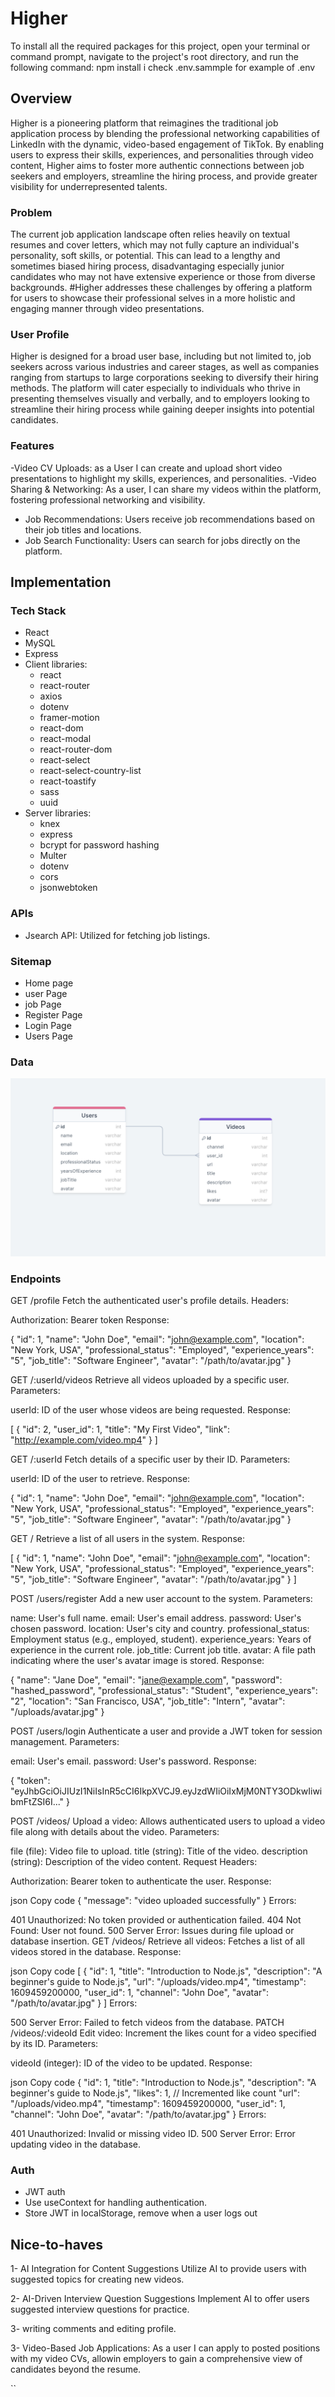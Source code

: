 # Higher

To install all the required packages for this project, open your terminal or command prompt, navigate to the project's root directory, and run the following command:
npm install i
check .env.sammple for example of .env

## Overview

Higher is a pioneering platform that reimagines the traditional job application process by blending the professional networking capabilities of LinkedIn with the dynamic, video-based engagement of TikTok. By enabling users to express their skills, experiences, and personalities through video content, Higher aims to foster more authentic connections between job seekers and employers, streamline the hiring process, and provide greater visibility for underrepresented talents.

### Problem

The current job application landscape often relies heavily on textual resumes and cover letters, which may not fully capture an individual's personality, soft skills, or potential. This can lead to a lengthy and sometimes biased hiring process, disadvantaging especially junior candidates who may not have extensive experience or those from diverse backgrounds. #Higher addresses these challenges by offering a platform for users to showcase their professional selves in a more holistic and engaging manner through video presentations.

### User Profile

Higher is designed for a broad user base, including but not limited to, job seekers across various industries and career stages, as well as companies ranging from startups to large corporations seeking to diversify their hiring methods. The platform will cater especially to individuals who thrive in presenting themselves visually and verbally, and to employers looking to streamline their hiring process while gaining deeper insights into potential candidates.

### Features

-Video CV Uploads: as a User I can create and upload short video presentations to highlight my skills, experiences, and personalities.
-Video Sharing & Networking: As a user, I can share my videos within the platform, fostering professional networking and visibility.

- Job Recommendations: Users receive job recommendations based on their job titles and locations.
- Job Search Functionality: Users can search for jobs directly on the platform.

## Implementation

### Tech Stack

- React
- MySQL
- Express
- Client libraries:
  - react
  - react-router
  - axios
  - dotenv
  - framer-motion
  - react-dom
  - react-modal
  - react-router-dom
  - react-select
  - react-select-country-list
  - react-toastify
  - sass
  - uuid
- Server libraries:
  - knex
  - express
  - bcrypt for password hashing
  - Multer
  - dotenv
  - cors
  - jsonwebtoken

### APIs

- Jsearch API: Utilized for fetching job listings.

### Sitemap

- Home page
- user Page
- job Page
- Register Page
- Login Page
- Users Page

### Data

![](/src/assets/images/mysql.png)

### Endpoints

GET /profile
Fetch the authenticated user's profile details.
Headers:

Authorization: Bearer token
Response:

{
"id": 1,
"name": "John Doe",
"email": "john@example.com",
"location": "New York, USA",
"professional_status": "Employed",
"experience_years": "5",
"job_title": "Software Engineer",
"avatar": "/path/to/avatar.jpg"
}

GET /:userId/videos
Retrieve all videos uploaded by a specific user.
Parameters:

userId: ID of the user whose videos are being requested.
Response:

[
{
"id": 2,
"user_id": 1,
"title": "My First Video",
"link": "http://example.com/video.mp4"
}
]

GET /:userId
Fetch details of a specific user by their ID.
Parameters:

userId: ID of the user to retrieve.
Response:

{
"id": 1,
"name": "John Doe",
"email": "john@example.com",
"location": "New York, USA",
"professional_status": "Employed",
"experience_years": "5",
"job_title": "Software Engineer",
"avatar": "/path/to/avatar.jpg"
}

GET /
Retrieve a list of all users in the system.
Response:

[
{
"id": 1,
"name": "John Doe",
"email": "john@example.com",
"location": "New York, USA",
"professional_status": "Employed",
"experience_years": "5",
"job_title": "Software Engineer",
"avatar": "/path/to/avatar.jpg"
}
]

POST /users/register
Add a new user account to the system.
Parameters:

name: User's full name.
email: User's email address.
password: User's chosen password.
location: User's city and country.
professional_status: Employment status (e.g., employed, student).
experience_years: Years of experience in the current role.
job_title: Current job title.
avatar: A file path indicating where the user's avatar image is stored.
Response:

{
"name": "Jane Doe",
"email": "jane@example.com",
"password": "hashed_password",
"professional_status": "Student",
"experience_years": "2",
"location": "San Francisco, USA",
"job_title": "Intern",
"avatar": "/uploads/avatar.jpg"
}

POST /users/login
Authenticate a user and provide a JWT token for session management.
Parameters:

email: User's email.
password: User's password.
Response:

{
"token": "eyJhbGciOiJIUzI1NiIsInR5cCI6IkpXVCJ9.eyJzdWIiOiIxMjM0NTY3ODkwIiwibmFtZSI6I..."
}

POST /videos/
Upload a video: Allows authenticated users to upload a video file along with details about the video.
Parameters:

file (file): Video file to upload.
title (string): Title of the video.
description (string): Description of the video content.
Request Headers:

Authorization: Bearer token to authenticate the user.
Response:

json
Copy code
{
"message": "video uploaded successfully"
}
Errors:

401 Unauthorized: No token provided or authentication failed.
404 Not Found: User not found.
500 Server Error: Issues during file upload or database insertion.
GET /videos/
Retrieve all videos: Fetches a list of all videos stored in the database.
Response:

json
Copy code
[
{
"id": 1,
"title": "Introduction to Node.js",
"description": "A beginner's guide to Node.js",
"url": "/uploads/video.mp4",
"timestamp": 1609459200000,
"user_id": 1,
"channel": "John Doe",
"avatar": "/path/to/avatar.jpg"
}
]
Errors:

500 Server Error: Failed to fetch videos from the database.
PATCH /videos/:videoId
Edit video: Increment the likes count for a video specified by its ID.
Parameters:

videoId (integer): ID of the video to be updated.
Response:

json
Copy code
{
"id": 1,
"title": "Introduction to Node.js",
"description": "A beginner's guide to Node.js",
"likes": 1, // Incremented like count
"url": "/uploads/video.mp4",
"timestamp": 1609459200000,
"user_id": 1,
"channel": "John Doe",
"avatar": "/path/to/avatar.jpg"
}
Errors:

401 Unauthorized: Invalid or missing video ID.
500 Server Error: Error updating video in the database.

### Auth

- JWT auth
- Use useContext for handling authentication.
- Store JWT in localStorage, remove when a user logs out

## Nice-to-haves

1- AI Integration for Content Suggestions
Utilize AI to provide users with suggested topics for creating new videos.

2- AI-Driven Interview Question Suggestions
Implement AI to offer users suggested interview questions for practice.

3- writing comments and editing profile.

3- Video-Based Job Applications: As a user I can apply to posted positions with my video CVs, allowin employers to gain a comprehensive view of candidates beyond the resume.

``

```

```
